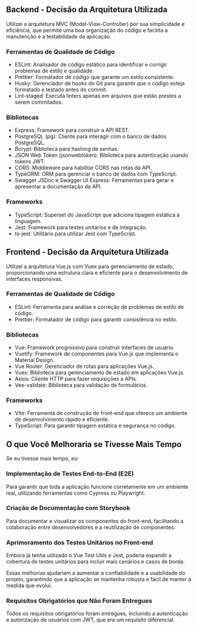 ## Backend - Decisão da Arquitetura Utilizada

Utilizei a arquitetura MVC (Model-View-Controller) por sua simplicidade e eficiência, que permite uma boa organização do código e facilita a manutenção e a testabilidade da aplicação.

### Ferramentas de Qualidade de Código

- ESLint: Analisador de código estático para identificar e corrigir problemas de estilo e qualidade.
- Prettier: Formatador de código que garante um estilo consistente.
- Husky: Gerenciador de hooks do Git para garantir que o código esteja formatado e testado antes do commit.
- Lint-staged: Executa linters apenas em arquivos que estão prestes a serem commitados.

### Bibliotecas

- Express: Framework para construir a API REST.
- PostgreSQL (pg): Cliente para interagir com o banco de dados PostgreSQL.
- Bcrypt: Biblioteca para hashing de senhas.
- JSON Web Token (jsonwebtoken): Biblioteca para autenticação usando tokens JWT.
- CORS: Middleware para habilitar CORS nas rotas da API.
- TypeORM: ORM para gerenciar o banco de dados com TypeScript.
- Swagger JSDoc e Swagger UI Express: Ferramentas para gerar e apresentar a documentação da API.

### Frameworks

- TypeScript: Superset do JavaScript que adiciona tipagem estática à linguagem.
- Jest: Framework para testes unitários e de integração.
- ts-jest: Utilitário para utilizar Jest com TypeScript.

## Frontend - Decisão da Arquitetura Utilizada

Utilizei a arquitetura Vue.js com Vuex para gerenciamento de estado, proporcionando uma estrutura clara e eficiente para o desenvolvimento de interfaces responsivas.

### Ferramentas de Qualidade de Código

- ESLint: Ferramenta para análise e correção de problemas de estilo de código.
- Prettier: Formatador de código para garantir consistência no estilo.

### Bibliotecas

- Vue: Framework progressivo para construir interfaces de usuário.
- Vuetify: Framework de componentes para Vue.js que implementa o Material Design.
- Vue Router: Gerenciador de rotas para aplicações Vue.js.
- Vuex: Biblioteca para gerenciamento de estado em aplicações Vue.js.
- Axios: Cliente HTTP para fazer requisições a APIs.
- Vee-validate: Biblioteca para validação de formulários.

### Frameworks

- Vite: Ferramenta de construção de front-end que oferece um ambiente de desenvolvimento rápido e eficiente.
- TypeScript: Para garantir tipagem estática e segurança no código.

## O que Você Melhoraria se Tivesse Mais Tempo

Se eu tivesse mais tempo, eu:

### Implementação de Testes End-to-End (E2E)

Para garantir que toda a aplicação funcione corretamente em um ambiente real, utilizando ferramentas como Cypress ou Playwright.

### Criação de Documentação com Storybook

Para documentar e visualizar os componentes do front-end, facilitando a colaboração entre desenvolvedores e a reutilização de componentes.

### Aprimoramento dos Testes Unitários no Front-end

Embora já tenha utilizado o Vue Test Utils e Jest, poderia expandir a cobertura de testes unitários para incluir mais cenários e casos de borda.

Essas melhorias ajudariam a aumentar a confiabilidade e a usabilidade do projeto, garantindo que a aplicação se mantenha robusta e fácil de manter à medida que evolui.

### Requisitos Obrigatórios que Não Foram Entregues

Todos os requisitos obrigatórios foram entregues, incluindo a autenticação e autorização de usuários com JWT, que era um requisito diferencial.
